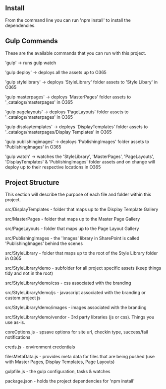 Install
-------
From the command line you can run 'npm install' to install the dependencies.

Gulp Commands
-------------
These are the available commands that you can run with this project.

'gulp' -> runs gulp watch

'gulp deploy' -> deploys all the assets up to O365

'gulp stylelibrary' -> deploys 'StyleLibrary' folder assets to 'Style Libary' in O365

'gulp masterpages' -> deploys 'MasterPages' folder assets to '_catalogs/masterpages' in O365

'gulp pagelayouts' -> deploys 'PageLayouts' folder assets to '_catalogs/masterpages' in O365

'gulp displaytemplates' -> deploys 'DisplayTemplates' folder assets to '_catalogs/masterpages/Display Templates' in O365

'gulp publishingimages' -> deploys 'PublishingImages' folder assets to 'PublishingImages' in O365

'gulp watch' -> watches the 'StyleLibrary', 'MasterPages', 'PageLayouts', 'DisplayTemplates' & 'PublishingImages' folder assets and on change will deploy up to their respective locations in O365


Project Structure
-----------------
This section will describe the purpose of each file and folder within this project.

src/DisplayTemplates - folder that maps up to the Display Template Gallery

src/MasterPages - folder that maps up to the Master Page Gallery

src/PageLayouts - folder that maps up to the Page Layout Gallery

src/PublishingImages - the 'Images' library in SharePoint is called 'PublishingImages' behind the scenes

src/StyleLibrary - folder that maps up to the root of the Style Library folder in O365

src/StyleLibrary/demo - subfolder for all project specific assets (keep things tidy and not in the root)

src/StyleLibrary/demo/css - css associated with the branding

src/StyleLibrary/demo/js - javascript associated with the branding or custom project js

src/StyleLibrary/demo/images - images associated with the branding

src/StyleLibrary/demo/vendor - 3rd party libraries (js or css). Things you use as-is.

coreOptions.js - spsave options for site url, checkin type, success/fail notifications

creds.js - environment credentials

filesMetaData.js - provides meta data for files that are being pushed (use with Master Pages, Display Templates, Page Layouts)

gulpfile.js - the gulp configuration, tasks & watches

package.json - holds the project dependencies for 'npm install' 

